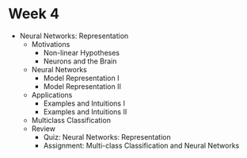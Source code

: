 Week 4
======

- Neural Networks: Representation
    - Motivations
        - Non-linear Hypotheses
        - Neurons and the Brain
    - Neural Networks
        - Model Representation I
        - Model Representation II
    - Applications
        - Examples and Intuitions I
        - Examples and Intuitions II
    - Multiclass Classification
    - Review
        - Quiz: Neural Networks: Representation
        - Assignment: Multi-class Classification and Neural Networks
